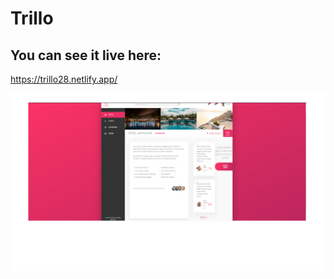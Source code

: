 # Trillo

## You can see it live here: 
https://trillo28.netlify.app/

<img src="https://github.com/Alexandra2888/Trillo/blob/main/trilo.png" alt="trillo"/>
